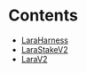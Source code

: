 

# Contents
- [LaraHarness](LaraHarness.sol/contract.LaraHarness.md)
- [LaraStakeV2](LaraStakeV2.sol/contract.LaraStakeV2.md)
- [LaraV2](LaraV2.sol/contract.LaraV2.md)
